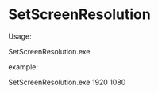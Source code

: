 # SetScreenResolution

Usage:

SetScreenResolution.exe <width> <height>

example:

SetScreenResolution.exe 1920 1080
